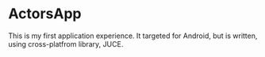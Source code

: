 # ActorsApp
This is my first application experience. It targeted for Android, but is written, using cross-platfrom library, JUCE.
